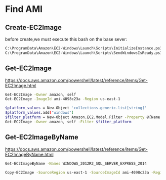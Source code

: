 # Find AMI 
## Create-EC2Image
before create,we must execute this bash on the base sever:
```bash
C:\ProgramData\Amazon\EC2-Windows\Launch\Scripts\InitializeInstance.ps1 –Schedule
C:\ProgramData\Amazon\EC2-Windows\Launch\Scripts\SendWindowsIsReady.ps1 -Schedule
```
## Get-EC2Image

https://docs.aws.amazon.com/powershell/latest/reference/items/Get-EC2Image.html

```bash
Get-EC2Image -Owner amazon, self
Get-EC2Image -ImageId ami-4098c23a -Region us-east-1
```
```bash
$platform_values = New-Object 'collections.generic.list[string]' 
$platform_values.add("windows") 
$filter_platform = New-Object Amazon.EC2.Model.Filter -Property @{Name = "platform"; Values = $platform_values} 
Get-EC2Image -Owner amazon, self -Filter $filter_platform
```
## Get-EC2ImageByName

https://docs.aws.amazon.com/powershell/latest/reference/items/Get-EC2ImageByName.html

```bash
Get-EC2ImageByName -Names WINDOWS_2012R2_SQL_SERVER_EXPRESS_2014
```

```bash
Copy-EC2Image -SourceRegion us-east-1 -SourceImageId ami-4098c23a -Region ap-southeast-2 -Name "Q1-2018"
```